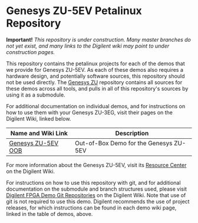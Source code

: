 # Genesys ZU-5EV Petalinux Repository

**Important!** *This repository is under construction. Many master branches do not yet exist, and many links to the Digilent wiki may point to under construction pages.*

This repository contains the petalinux projects for each of the demos that we provide for Genesys ZU-5EV. As each of these demos also requires a hardware design, and potentially software sources, this repository should not be used directly. The [Genesys ZU](https://github.com/Digilent/Genesys-ZU) repository contains all sources for these demos across all tools, and pulls in all of this repository's sources by using it as a submodule.

For additional documentation on individual demos, and for instructions on how to use them with your Genesys ZU-3EG, visit their pages on the Digilent Wiki, linked below.

| Name and Wiki Link | Description |
|--------------------|-------------|
| [Genesys ZU-5EV OOB](https://reference.digilentinc.com/programmable-logic/genesys-zu/getting-started) | Out-of-Box Demo for the Genesys ZU-5EV|

For more information about the Genesys ZU-5EV, visit its [Resource Center](https://reference.digilentinc.com/programmable-logic/genesys-zu/start) on the Digilent Wiki.

For instructions on how to use this repository with git, and for additional documentation on the submodule and branch structures used, please visit [Digilent FPGA Demo Git Repositories](https://reference.digilentinc.com/reference/programmable-logic/documents/git) on the Digilent Wiki. Note that use of git is not required to use this demo. Digilent recommends the use of project releases, for which instructions can be found in each demo wiki page, linked in the table of demos, above.
